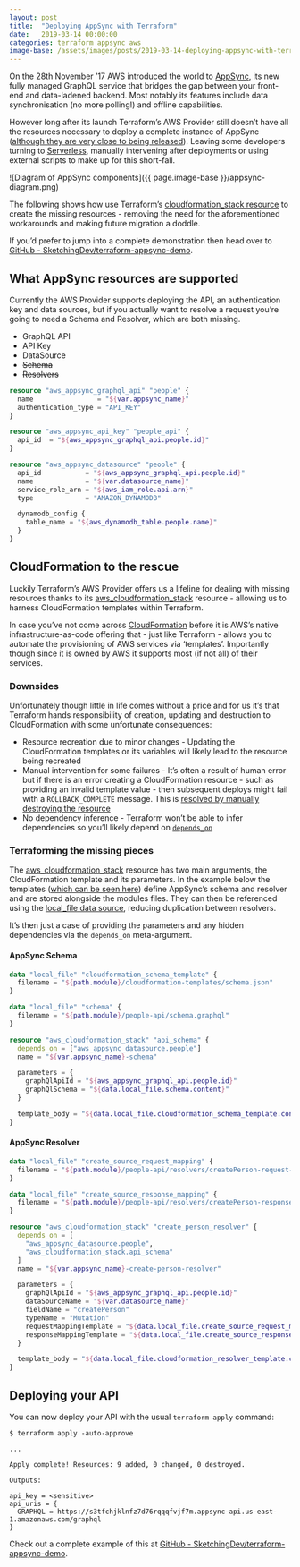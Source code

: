 ```yaml
---
layout: post
title:  "Deploying AppSync with Terraform"
date:   2019-03-14 00:00:00
categories: terraform appsync aws
image-base: /assets/images/posts/2019-03-14-deploying-appsync-with-terraform
---
```


On the 28th November ’17 AWS introduced the world to [AppSync](https://aws.amazon.com/appsync/), its new fully managed GraphQL service that bridges the gap between your front-end and data-ladened backend. Most notably its features include data synchronisation (no more polling!) and offline capabilities.

However long after its launch Terraform’s AWS Provider still doesn’t have all the resources necessary to deploy a complete instance of AppSync ([although they are very close to being released](https://github.com/terraform-providers/terraform-provider-aws/pull/6451)). Leaving some developers turning to  [Serverless](https://github.com/sid88in/serverless-appsync-plugin), manually intervening after deployments or using external scripts to make up for this short-fall.

![Diagram of AppSync components]({{ page.image-base }}/appsync-diagram.png)

The following shows how use Terraform’s [cloudformation_stack resource](https://www.terraform.io/docs/providers/aws/r/cloudformation_stack.html) to create the missing resources - removing the need for the aforementioned workarounds and making future migration a doddle.

If you’d prefer to jump into a complete demonstration then head over to [GitHub - SketchingDev/terraform-appsync-demo](https://github.com/SketchingDev/terraform-appsync-demo).

## What AppSync resources are supported
Currently the AWS Provider supports deploying the API, an authentication key and data sources, but if you actually want to resolve a request you’re going to need a Schema and Resolver, which are both missing.

* GraphQL API
* API Key
* DataSource
* ~~Schema~~
* ~~Resolvers~~

```terraform
resource "aws_appsync_graphql_api" "people" {
  name                = "${var.appsync_name}"
  authentication_type = "API_KEY"
}

resource "aws_appsync_api_key" "people_api" {
  api_id  = "${aws_appsync_graphql_api.people.id}"
}

resource "aws_appsync_datasource" "people" {
  api_id           = "${aws_appsync_graphql_api.people.id}"
  name             = "${var.datasource_name}"
  service_role_arn = "${aws_iam_role.api.arn}"
  type             = "AMAZON_DYNAMODB"

  dynamodb_config {
    table_name = "${aws_dynamodb_table.people.name}"
  }
}
```

## CloudFormation to the rescue
Luckily Terraform’s AWS Provider offers us a lifeline for dealing with missing resources thanks to its [aws_cloudformation_stack](https://www.terraform.io/docs/providers/aws/r/cloudformation_stack.html) resource - allowing us to harness CloudFormation templates within Terraform.

In case you’ve not come across [CloudFormation](https://aws.amazon.com/cloudformation/)  before it is AWS’s native infrastructure-as-code offering that - just like Terraform - allows you to automate the provisioning of AWS services via ‘templates’. Importantly though since it is owned by AWS it supports most (if not all) of their services.

### Downsides
Unfortunately though little in life comes without a price and for us it’s that Terraform hands responsibility of creation, updating and destruction to CloudFormation with some unfortunate consequences:

* Resource recreation due to minor changes - Updating the CloudFormation templates or its variables will likely lead to the resource being recreated
* Manual intervention for some failures - It’s often a result of human error but if there is an error creating a CloudFormation resource - such as providing an invalid template value - then subsequent deploys might fail with a `ROLLBACK_COMPLETE` message. This is [resolved by manually destroying the resource](https://www.quora.com/Why-can-CloudFormation-stacks-in-a-ROLLBACK_COMPLETE-state-no-longer-be-updated-and-can-only-be-deleted)
*  No dependency inference - Terraform won’t be able to infer dependencies so you’ll likely depend on [`depends_on`](https://www.terraform.io/docs/configuration/resources.html#depends_on-hidden-resource-dependencies)

### Terraforming the missing pieces
The [aws_cloudformation_stack](https://www.terraform.io/docs/providers/aws/r/cloudformation_stack.html) resource has two main arguments, the CloudFormation template and its parameters. In the example below the templates ([which can be seen here](https://github.com/SketchingDev/terraform-appsync-demo/tree/master/cloudformation-templates)) define AppSync’s schema and resolver and are stored alongside the modules files. They can then be referenced using the [local_file data source](https://www.terraform.io/docs/providers/local/d/file.html), reducing duplication between resolvers.

It’s then just a case of providing the parameters and any hidden dependencies via the `depends_on` meta-argument.

#### AppSync Schema

```terraform
data "local_file" "cloudformation_schema_template" {
  filename = "${path.module}/cloudformation-templates/schema.json"
}

data "local_file" "schema" {
  filename = "${path.module}/people-api/schema.graphql"
}

resource "aws_cloudformation_stack" "api_schema" {
  depends_on = ["aws_appsync_datasource.people"]
  name = "${var.appsync_name}-schema"

  parameters = {
    graphQlApiId = "${aws_appsync_graphql_api.people.id}"
    graphQlSchema = "${data.local_file.schema.content}"
  }

  template_body = "${data.local_file.cloudformation_schema_template.content}"
}
```


#### AppSync Resolver

```terraform
data "local_file" "create_source_request_mapping" {
  filename = "${path.module}/people-api/resolvers/createPerson-request-mapping-template.txt"
}

data "local_file" "create_source_response_mapping" {
  filename = "${path.module}/people-api/resolvers/createPerson-response-mapping-template.txt"
}

resource "aws_cloudformation_stack" "create_person_resolver" {
  depends_on = [
    "aws_appsync_datasource.people",
    "aws_cloudformation_stack.api_schema"
  ]
  name = "${var.appsync_name}-create-person-resolver"

  parameters = {
    graphQlApiId = "${aws_appsync_graphql_api.people.id}"
    dataSourceName = "${var.datasource_name}"
    fieldName = "createPerson"
    typeName = "Mutation"
    requestMappingTemplate = "${data.local_file.create_source_request_mapping.content}"
    responseMappingTemplate = "${data.local_file.create_source_response_mapping.content}"
  }

  template_body = "${data.local_file.cloudformation_resolver_template.content}"
}
```


## Deploying your API
You can now deploy your API with the usual `terraform apply` command:

```shell
$ terraform apply -auto-approve

...

Apply complete! Resources: 9 added, 0 changed, 0 destroyed.

Outputs:

api_key = <sensitive>
api_uris = {
  GRAPHQL = https://s3tfchjklnfz7d76rqqqfvjf7m.appsync-api.us-east-1.amazonaws.com/graphql
}
```

Check out a complete example of this at [GitHub - SketchingDev/terraform-appsync-demo](https://github.com/SketchingDev/terraform-appsync-demo).
